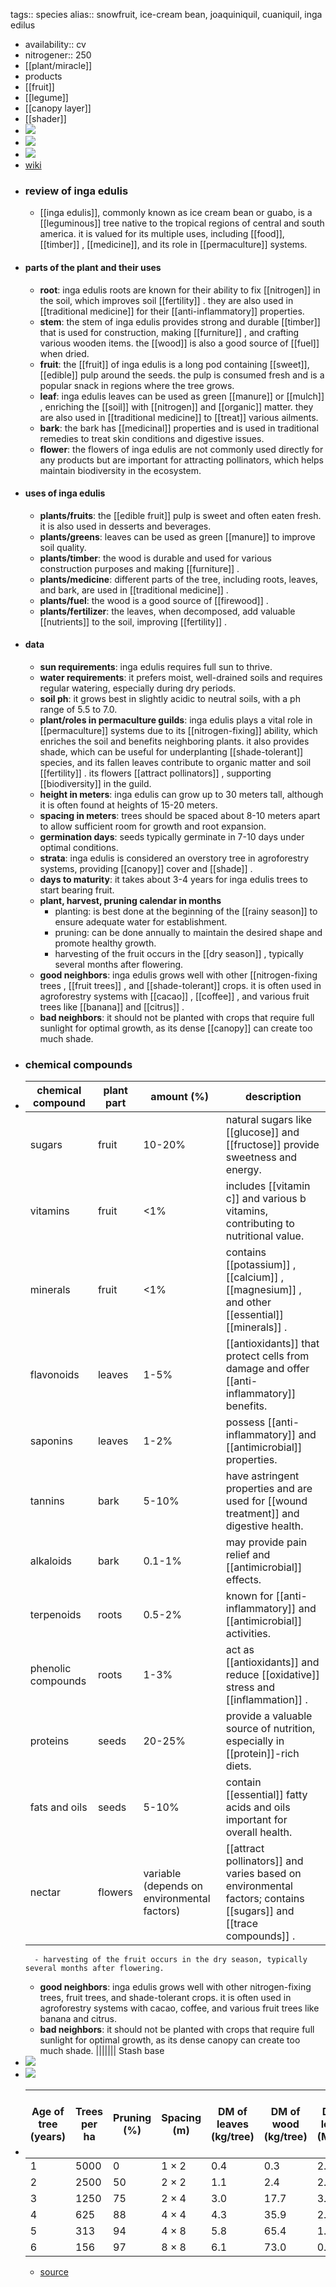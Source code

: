 tags:: species
alias:: snowfruit, ice-cream bean, joaquiniquil, cuaniquil, inga edilus
- availability:: cv
- nitrogener:: 250
- [[plant/miracle]]
- products
- [[fruit]]
- [[legume]]
- [[canopy layer]]
- [[shader]]
- ![](https://peach-geographical-bat-397.mypinata.cloud/ipfs/QmWydt72tNvQizZmCb7ZCvtut6didjT5uqSxvmXbBUxs5P)
- ![](https://peach-geographical-bat-397.mypinata.cloud/ipfs/QmNSBkfGTpPK5pXFFD9C2iapHtsRkpZZ86cB2c74oPvV5M)
- ![](https://peach-geographical-bat-397.mypinata.cloud/ipfs/QmR84KRKJ5hawM7dbqqGwvkauwNgh4Wn9y1s9Ghfy6pE38)
- [wiki](https://en.wikipedia.org/wiki/Inga_edulis)
- ### review of inga edulis
	- [[inga edulis]], commonly known as ice cream bean or guabo, is a [[leguminous]] tree native to the tropical regions of central and south america. it is valued for its multiple uses, including [[food]], [[timber]] , [[medicine]], and its role in [[permaculture]] systems.
- #### parts of the plant and their uses
	- **root**: inga edulis roots are known for their ability to fix [[nitrogen]] in the soil, which improves soil [[fertility]] . they are also used in [[traditional medicine]] for their [[anti-inflammatory]] properties.
	- **stem**: the stem of inga edulis provides strong and durable [[timber]] that is used for construction, making [[furniture]] , and crafting various wooden items. the [[wood]] is also a good source of [[fuel]] when dried.
	- **fruit**: the [[fruit]] of inga edulis is a long pod containing [[sweet]], [[edible]] pulp around the seeds. the pulp is consumed fresh and is a popular snack in regions where the tree grows.
	- **leaf**: inga edulis leaves can be used as green [[manure]] or [[mulch]] , enriching the [[soil]] with [[nitrogen]] and [[organic]] matter. they are also used in [[traditional medicine]] to [[treat]] various ailments.
	- **bark**: the bark has [[medicinal]] properties and is used in traditional remedies to treat skin conditions and digestive issues.
	- **flower**: the flowers of inga edulis are not commonly used directly for any products but are important for attracting pollinators, which helps maintain biodiversity in the ecosystem.
- #### uses of inga edulis
	- **plants/fruits**: the [[edible fruit]] pulp is sweet and often eaten fresh. it is also used in desserts and beverages.
	- **plants/greens**: leaves can be used as green [[manure]] to improve soil quality.
	- **plants/timber**: the wood is durable and used for various construction purposes and making [[furniture]] .
	- **plants/medicine**: different parts of the tree, including roots, leaves, and bark, are used in [[traditional medicine]] .
	- **plants/fuel**: the wood is a good source of [[firewood]] .
	- **plants/fertilizer**: the leaves, when decomposed, add valuable [[nutrients]] to the soil, improving [[fertility]] .
- #### data
	- **sun requirements**: inga edulis requires full sun to thrive.
	- **water requirements**: it prefers moist, well-drained soils and requires regular watering, especially during dry periods.
	- **soil ph**: it grows best in slightly acidic to neutral soils, with a ph range of 5.5 to 7.0.
	- **plant/roles in permaculture guilds**: inga edulis plays a vital role in [[permaculture]] systems due to its [[nitrogen-fixing]] ability, which enriches the soil and benefits neighboring plants. it also provides shade, which can be useful for underplanting [[shade-tolerant]] species, and its fallen leaves contribute to organic matter and soil [[fertility]] . its flowers [[attract pollinators]] , supporting [[biodiversity]] in the guild.
	- **height in meters**: inga edulis can grow up to 30 meters tall, although it is often found at heights of 15-20 meters.
	- **spacing in meters**: trees should be spaced about 8-10 meters apart to allow sufficient room for growth and root expansion.
	- **germination days**: seeds typically germinate in 7-10 days under optimal conditions.
	- **strata**: inga edulis is considered an overstory tree in agroforestry systems, providing [[canopy]] cover and [[shade]] .
	- **days to maturity**: it takes about 3-4 years for inga edulis trees to start bearing fruit.
	- **plant, harvest, pruning calendar in months**
		- planting: is best done at the beginning of the [[rainy season]] to ensure adequate water for establishment.
		- pruning: can be done annually to maintain the desired shape and promote healthy growth.
		- harvesting of the fruit occurs in the [[dry season]] , typically several months after flowering.
	- **good neighbors**: inga edulis grows well with other [[nitrogen-fixing trees , [[fruit trees]] , and [[shade-tolerant]] crops. it is often used in agroforestry systems with [[cacao]] , [[coffee]] , and various fruit trees like [[banana]] and [[citrus]] .
	- **bad neighbors**: it should not be planted with crops that require full sunlight for optimal growth, as its dense [[canopy]] can create too much shade.
- ### chemical compounds
- | chemical compound | plant part | amount (%)  | description |
  |-------------------|------------|-------------|-------------|
  | sugars            | fruit      | 10-20%      | natural sugars like [[glucose]] and [[fructose]] provide sweetness and energy. |
  | vitamins          | fruit      | <1%         | includes [[vitamin c]] and various b vitamins, contributing to nutritional value. |
  | minerals          | fruit      | <1%         | contains [[potassium]] , [[calcium]] , [[magnesium]] , and other [[essential]] [[minerals]] . |
  | flavonoids        | leaves     | 1-5%        | [[antioxidants]] that protect cells from damage and offer [[anti-inflammatory]] benefits. |
  | saponins          | leaves     | 1-2%        | possess [[anti-inflammatory]] and [[antimicrobial]] properties. |
  | tannins           | bark       | 5-10%       | have astringent properties and are used for [[wound treatment]] and digestive health. |
  | alkaloids         | bark       | 0.1-1%      | may provide pain relief and [[antimicrobial]] effects. |
  | terpenoids        | roots      | 0.5-2%      | known for [[anti-inflammatory]] and [[antimicrobial]] activities. |
  | phenolic compounds| roots      | 1-3%        | act as [[antioxidants]] and reduce [[oxidative]] stress and [[inflammation]] . |
  | proteins          | seeds      | 20-25%      | provide a valuable source of nutrition, especially in [[protein]]-rich diets. |
  | fats and oils     | seeds      | 5-10%       | contain [[essential]] fatty acids and oils important for overall health. |
  | nectar            | flowers    | variable (depends on environmental factors) | [[attract pollinators]] and varies based on environmental factors; contains [[sugars]] and [[trace compounds]] . |
		- harvesting of the fruit occurs in the dry season, typically several months after flowering.
	- **good neighbors**: inga edulis grows well with other nitrogen-fixing trees, fruit trees, and shade-tolerant crops. it is often used in agroforestry systems with cacao, coffee, and various fruit trees like banana and citrus.
	- **bad neighbors**: it should not be planted with crops that require full sunlight for optimal growth, as its dense canopy can create too much shade.
	  ||||||| Stash base
- ![](https://peach-geographical-bat-397.mypinata.cloud/ipfs/QmR84KRKJ5hawM7dbqqGwvkauwNgh4Wn9y1s9Ghfy6pE38)
- ![](https://peach-geographical-bat-397.mypinata.cloud/ipfs/QmR84KRKJ5hawM7dbqqGwvkauwNgh4Wn9y1s9Ghfy6pE38)
- | Age of tree (years) | Trees per ha | Pruning (%) | Spacing (m) | DM of leaves (kg/tree) | DM of wood (kg/tree) | DM of leaves (Mg/ha) | DM of wood (Mg/ha) | Total above-ground biomass (Mg/ha) |
  |---------------------|--------------|-------------|-------------|------------------------|----------------------|----------------------|--------------------|-----------------------------------|
  | 1                   | 5000         | 0           | 1 × 2       | 0.4                    | 0.3                  | 2.10                 | 1.65               | 3.75                              |
  | 2                   | 2500         | 50          | 2 × 2       | 1.1                    | 2.4                  | 2.80                 | 6.08               | 8.88                              |
  | 3                   | 1250         | 75          | 2 × 4       | 3.0                    | 17.7                 | 3.78                 | 22.11              | 25.89                             |
  | 4                   | 625          | 88          | 4 × 4       | 4.3                    | 35.9                 | 2.69                 | 22.43              | 25.12                             |
  | 5                   | 313          | 94          | 4 × 8       | 5.8                    | 65.4                 | 1.82                 | 20.48              | 22.29                             |
  | 6                   | 156          | 97          | 8 × 8       | 6.1                    | 73.0                 | 0.95                 | 11.39              | 12.34                             |
	- [source](http://www.icabr.com/agricultura/pdf_files/vol_43_4_pdf/lojka.pdf)